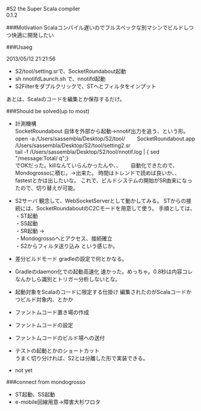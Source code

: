 #S2
the Super Scala compiler  
0.1.2

###Motivation
Scalaコンパイル遅いのでフルスペックな別マシンでビルドしつつ快適に開発したい

###Usaeg

2013/05/12 21:21:56

* S2/tool/setting.srで、SocketRoundabout起動
* sh nnotifdLaunch.sh で、nnotifd起動
* S2Filterをダブルクリックで、STへとフィルタをインプット

あとは、Scalaのコードを編集とか保存するだけ。

###Should be solved(up to most)
* 計測機構  
	SocketRoundabout 自体を外部から起動→nnotif出力を追う、という形。
	open -a /Users/sassembla/Desktop/S2/tool/　　	SocketRoundabout.app /Users/sassembla/Desktop/S2/tool/setting2.sr  
	tail -f /Users/sassembla/Desktop/S2/tool/nnotif.log | { sed "/message:Total/ q";}  
	でOKだった。killなんていらんかったんや、、　　
	自動化できたので、Mondogrossoに積む。→出来た。
	時間はトレンドで読めば良いか、、fastestとかは出したいな。
	これで、ビルドシステムの開始がSR由来になったので、切り替えが可能。
	
* S2サーバ
	観念して、WebSocketServerとして動かしてみる。
	STからの接続には、SocketRoundaboutのC2Cモードを用意して使う。
	手順としては、  
	・ST起動  
	・SS起動  
	・SR起動
	→  
	・Mondogrossoへとアクセス、接続確立  
	・S2からフィルタ送り込み
	という感じか。
	
* 差分ビルドモード
	gradleの設定で何とかなる。
	
* Gradleのdaemon化での起動高速化
	速かった。めっちゃ。0.8秒は内容コレ  
	なんかしら識別とトリガー分析しないとな。
	
* 起動対象をScalaのコードに限定する仕掛け
	編集されたのがScalaコードかつビルド対象内、とかか
	
* ファントムコード置き場の作成
* ファントムコードの設定
* ファントムコードのビルド場への送付
* テストの起動とかのショートカット  
	うまく切り分ければ、S2とは分離した形で実装できる。
* not yet


###connect from mondogrosso
* ST起動、SS起動
* e-mobile回線用意→障害大杉ワロタ